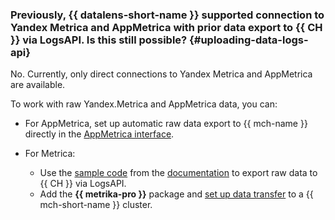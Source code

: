### Previously, {{ datalens-short-name }} supported connection to Yandex Metrica and AppMetrica with prior data export to {{ CH }} via LogsAPI. Is this still possible? {#uploading-data-logs-api}

No. Currently, only direct connections to Yandex Metrica and AppMetrica are available.

To work with raw Yandex.Metrica and AppMetrica data, you can:

* For AppMetrica, set up automatic raw data export to {{ mch-name }} directly in the [AppMetrica interface](https://appmetrica.yandex.ru/docs/common/cloud/about.html).
* For Metrica:

   * Use the [sample code](https://github.com/zhdanchik/yandex_metrika_cloud_case/) from the [documentation](../../datalens/tutorials/data-from-metrica-yc-visualization.md#get-download-data-in-ch) to export raw data to {{ CH }} via LogsAPI.
   * Add the **{{ metrika-pro }}** package and [set up data transfer](https://yandex.ru/support/metrica/pro/cloud.html?lang=en) to a {{ mch-short-name }} cluster.
